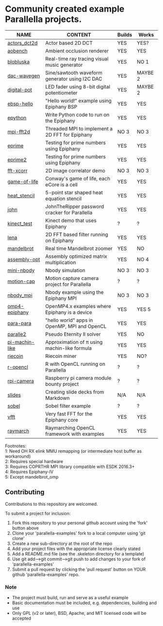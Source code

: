 Community created example Parallella projects.
===================================================

NAME                             | CONTENT                                          | Builds | Works |
---------------------------------|--------------------------------------------------|--------|-------|
[actors_dct2d](actors_dct2d)     | Actor based 2D DCT                               | YES | YES? |
[aobench](aobench)               | Ambient occlusion renderer                       | YES | YES |
[blobluska](blobluska)           | Real-time ray tracing visual music generator     | YES | NO 1 |
[dac-wavegen](dac-wavegen)       | Sine/sawtooth waveform generator using I2C DAC   | YES | MAYBE 2 |
[digital-pot](digital-pot)       | LED fader using 8-bit digital potentiometer      | YES | MAYBE 2 |
[ebsp-hello](ebsp-hello)         | "Hello world!" example using Epiphany BSP        | YES | YES |
[epython](epython)               | Write Python code to run on the Epiphany         | YES | YES |
[mpi-fft2d](mpi-fft2d)           | Threaded MPI to implement a 2D FFT for Epiphany  | NO 3 | NO 3 |
[eprime](eprime)                 | Testing for prime numbers using Epiphany         | YES | YES |
[eprime2](eprime2)               | Testing for prime numbers using Epiphany         | YES | YES |
[fft-xcorr](fft-xcorr)           | 2D image correlator demo                         | NO 3  | NO 3 |
[game-of-life](game-of-life)     | Conway's game of life, each eCore is a cell      | YES | YES |
[heat_stencil](heat_stencil)     | 5-point star shaped heat equation stencil        | YES | YES |
[john](john)                     | JohnTheRipper password cracker for Parallella    | YES | YES |
[kinect_test](kinect_test)       | Kinect demo that uses Epiphany                   | ?   | ?  |
[lena](lena)                     | 2D FFT based filter running on Epiphany          | YES | YES |
[mandelbrot](mandelbrot)         | Real time Mandelbrot zoomer                      | YES | NO |
[assembly-opt](assembly-opt)     | Assembly optimized matrix multiplication         | YES | NO 4 |
[mini-nbody](mini-nbody)         | Nbody simulation                                 | NO 3 | NO 3  |
[motion-cap](motion-cap)         | Motion capture camera project for Parallella     | ?   | ?  |
[nbody_mpi](nbody_mpi)           | Nbody example using the Epiphany MPI             | NO 3  | NO 3 |
[omp4-epiphany](omp4-epiphany)   | OpenMP4.x examples where Epiphany is a device    | YES | YES 5|
[para-para](para-para)           | "hello world" apps in OpenMP, MPI and OpenCL     | YES | YES |
[paralle2](paralle2)             | Pseudo Eternity II solver                        | YES | NO |
[pi-machin-like](pi-machin-like) | Approximation of π using machin-like formula     | YES | YES |
[riecoin](riecoin)               | Riecoin miner                                    | YES | NO? |
[r-opencl](r-opencl)             | R with OpenCL running on Parallella              | ?   | ?  |
[rpi-camera](rpi-camera)         | Raspberry pi camera module bounty project        | ?   | ?  |
[slides](slides)                 | Creating slide decks from Markdown               | N/A | N/A |
[sobel](sobel)                   | Sobel filter example                             | ?   | ?  |
[vfft](vfft)                     | Very fast FFT for the Epiphany core              | YES | YES |
[raymarch](raymarch)             | Raymarching OpenCL framework with examples       | YES | YES |

Footnotes:  
1: Need OH RX elink MMU remapping (or intermediate host buffer as workaround)  
2: Requires special hardware  
3: Requires COPRTHR MPI library compatible with ESDK 2016.3+  
4: Requires Epiphany-IV  
5: Except mandelbrot_omp  

## Contributing

Contributions to this repository are welcomed.

To submit a project for inclusion:

1. Fork this repository to your personal github account using the 'fork' button above
2. Clone your 'parallella-examples' fork to a local computer using 'git clone'
2. Create a new sub-directory at the root of the repo
3. Add your project files with the appropriate license clearly stated
4. Add a README.md file (see the .skeleton directory for a template)
5. Use git add-->git commit-->git push to add changes to your fork of 'parallella-examples'
6. Submit a pull request by clicking the 'pull request' button on YOUR github 'parallella-examples' repo.


### Note

* The project must build, run and serve as a useful example
* Basic documentation must be included, e.g. dependencies, building and use
* Only GPL (v2 or later), BSD, Apache, and MIT licensed code will be accepted
